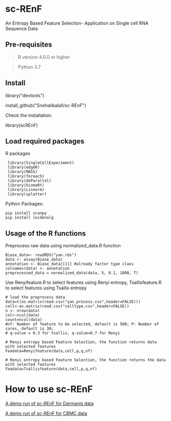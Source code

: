 # sc-REnF

An Entropy Based Feature Selection- Application on Single cell RNA Sequence Data

## Pre-requisites

> R version  4.0.0 or higher

> Python 3.7

## Install
library("devtools")

install_github("Snehalikalall/sc-REnF")

Check the installation:

library(scREnF)

## Load required packages

R packages

     library(SingleCellExperiment)
     library(edgeR)
     library(MASS)
     library(foreach)
     library(doParallel)
     library(biomaRt)
     library(Linnorm)
     library(splatter)

Python Packages: 
 
    pip install scanpy
    pip install leidenalg


## Usage of the R functions

Preprocess raw data using normalized_data.R function

    Biase_data<- readRDS("yan.rds")
    data <- assay(Biase_data) 
    annotation <- Biase_data[[1]] #already factor type class
    colnames(data) <- annotation
    preprocessed_data = normalized_data(data, 5, 0.1, 1000, T)


Use Renyifeature.R to select features using Renyi entropy, Tsallisfeature.R to select features using Tsallis entropy

    # load the preprocess data
    data=t(as.matrix(read.csv("yan_process.csv",header=FALSE)))
    cell<-as.matrix(read.csv("celltype.csv",header=FALSE))
    n <- nrow(data)
    col<-ncol(data)
    count=ncol(data)
    #nf: Number of feature to be selected, default is 500; P: Number of cores, default is 30;
    # q-value = 0.3 for tsallis, q-value=0.7 for Renyi

    # Renyi entropy based Feature Selection, the function returns data with selected features
    Feadata=Renyifeature(data,cell,p,q,nf)
    
    # Renyi entropy based Feature Selection, the function returns the data with selected features
    Feadata=Tsallisfeature(data,cell,p,q,nf)



# How to use sc-REnF 

[A demo run of sc-REnF for Darmanis data](https://snehalikalall.github.io/Introduction-to-scREnF/)

[A demo run of sc-REnF for CBMC data](https://snehalikalall.github.io/Introduction-to-sc-REnF/)


